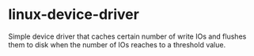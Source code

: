 # linux-device-driver
Simple device driver that caches certain number of write IOs and flushes them to disk when the number of IOs reaches to a threshold value.
